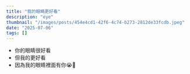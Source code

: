 ```yaml
---
title: "我的眼睛更好看"
description: "eye"
thumbnail: "/images/posts/454e4cd1-42f6-4c74-b273-2812de33fcdb.jpeg"
date: "2025-07-06"
tags: []
---
```

- 你的眼睛很好看
- 但我的更好看
- 因為我的眼睛裡面有你😭🫵
